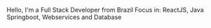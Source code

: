 Hello, I'm a Full Stack Developer
from Brazil
Focus in:
ReactJS, Java Springboot, Webservices and Database

